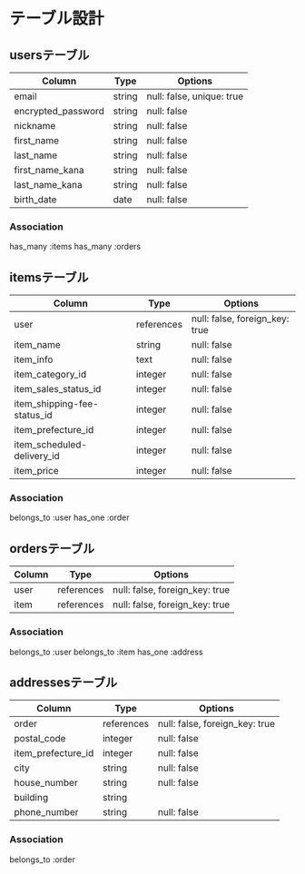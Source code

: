 # テーブル設計

## usersテーブル

| Column             | Type    | Options                   |
| ------------------ | ------- | ------------------------- |
| email              | string  | null: false, unique: true |
| encrypted_password | string  | null: false               |
| nickname           | string  | null: false               |
| first_name         | string  | null: false               |
| last_name          | string  | null: false               |
| first_name_kana    | string  | null: false               |
| last_name_kana     | string  | null: false               |
| birth_date         | date    | null: false               |

### Association
has_many :items
has_many :orders

## itemsテーブル

| Column                      | Type       | Options                       |
| --------------------------- | ---------- | ----------------------------- |
| user                        | references | null: false, foreign_key: true|
| item_name                   | string     | null: false                   |
| item_info                   | text       | null: false                   |
| item_category_id            | integer    | null: false                   |
| item_sales_status_id        | integer    | null: false                   |
| item_shipping-fee-status_id | integer    | null: false                   |
| item_prefecture_id          | integer    | null: false                   |
| item_scheduled-delivery_id  | integer    | null: false                   |
| item_price                  | integer    | null: false                   |

### Association
belongs_to :user
has_one    :order

## ordersテーブル

| Column                   | Type       | Options                       |
| ------------------------ | ---------- | ----------------------------- |
| user                     | references | null: false, foreign_key: true|
| item                     | references | null: false, foreign_key: true|

### Association
belongs_to :user
belongs_to :item
has_one    :address

## addressesテーブル

| Column             | Type       | Options                       |
| ------------------ | ---------- | ----------------------------- |
| order              | references | null: false, foreign_key: true|
| postal_code        | integer    | null: false                   |
| item_prefecture_id | integer    | null: false                   |
| city               | string     | null: false                   |
| house_number       | string     | null: false                   |
| building           | string     |                               |
| phone_number       | string     | null: false                   |

### Association
belongs_to :order


